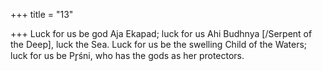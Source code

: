 +++
title = "13"

+++
Luck for us be god Aja Ekapad; luck for us Ahi Budhnya [/Serpent of  the Deep], luck the Sea.
Luck for us be the swelling Child of the Waters; luck for us be Pr̥śni,  who has the gods as her protectors.